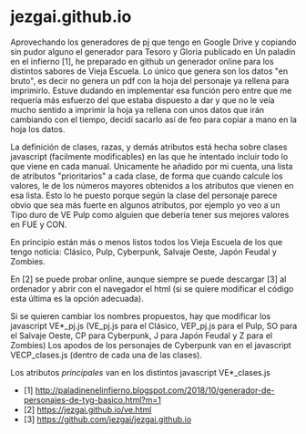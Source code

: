 # jezgai.github.io

Aprovechando los generadores de pj que tengo en Google Drive y copiando sin pudor alguno el generador para Tesoro y Gloria publicado en Un paladín en el infierno [1], he preparado en github un generador online para los distintos sabores de Vieja Escuela. Lo único que genera son los datos "en bruto", es decir no genera un pdf con la hoja del personaje ya rellena para imprimirlo. Estuve dudando en implementar esa función pero entre que me requería más esfuerzo del que estaba dispuesto a dar y que no le veía mucho sentido a imprimir la hoja ya rellena con unos datos que irán cambiando con el tiempo, decidí sacarlo así de feo para copiar a mano en la hoja los datos.

La definición de clases, razas, y demás atributos está hecha sobre clases javascript (facilmente modificables) en las que he intentado incluir todo lo que viene en cada manual. Unicamente he añadido por mi cuenta, una lista de atributos "prioritarios" a cada clase, de forma que cuando calcule los valores, le de los números mayores obtenidos a los atributos que vienen en esa lista. Esto lo he puesto porque según la clase del personaje parece obvio que sea más fuerte en algunos atributos, por ejemplo yo veo a un Tipo duro de VE Pulp como alguien que debería tener sus mejores valores en FUE y CON.

En principio están más o menos listos todos los Vieja Escuela de los que tengo noticia: Clásico, Pulp, Cyberpunk, Salvaje Oeste, Japón Feudal y Zombies.

En [2] se puede probar online, aunque siempre se puede descargar [3] al ordenador y abrir con el navegador el html (si se quiere modificar el código esta última es la opción adecuada). 

Si se quieren cambiar los nombres propuestos, hay que modificar los javascript  VE*_pj.js (VE_pj.js para el Clásico, VEP_pj.js para el Pulp, SO para el Salvaje Oeste, CP para Cyberpunk, J para Japón Feudal y Z para el Zombies)
Los apodos de los personajes de Cyberpunk van en el javascript VECP_clases.js (dentro de cada una de las clases).

Los atributos *principales* van en los distintos javascript VE*_clases.js


* [1] http://paladinenelinfierno.blogspot.com/2018/10/generador-de-personajes-de-tyg-basico.html?m=1
* [2] https://jezgai.github.io/ve.html
* [3] https://github.com/jezgai/jezgai.github.io
